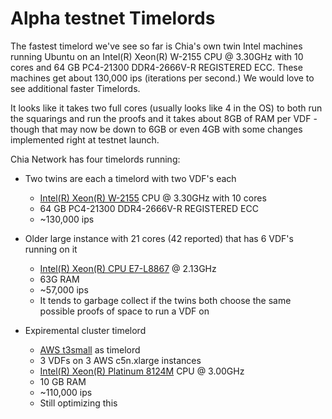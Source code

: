 # Alpha testnet Timelords

The fastest timelord we've see so far is Chia's own twin Intel machines running Ubuntu on an Intel(R) Xeon(R) W-2155 CPU @ 3.30GHz with 10 cores and  64 GB PC4-21300 DDR4-2666V-R REGISTERED ECC. These machines get about 130,000 ips (iterations per second.) We would love to see additional faster Timelords.

It looks like it takes two full cores (usually looks like 4 in the OS) to both run the squarings and run the proofs and it takes about 8GB of RAM per VDF - though that may now be down to 6GB or even 4GB with some changes implemented right at testnet launch.

Chia Network has four timelords running:

*   Two twins are each a timelord with two VDF's each
    *   [Intel(R) Xeon(R) W-2155](https://ark.intel.com/content/www/us/en/ark/products/125042/intel-xeon-w-2155-processor-13-75m-cache-3-30-ghz.html) CPU @ 3.30GHz with 10 cores
    *   64 GB PC4-21300 DDR4-2666V-R REGISTERED ECC
    *   ~130,000 ips
*   Older large instance with 21 cores (42 reported) that has 6 VDF's running on it
    *   [Intel(R) Xeon(R) CPU E7-L8867](https://ark.intel.com/content/www/us/en/ark/products/53577/intel-xeon-processor-e7-8867l-30m-cache-2-13-ghz-6-40-gt-s-intel-qpi.html)  @ 2.13GHz
    *   63G RAM
    *   ~57,000 ips
    *   It tends to garbage collect if the twins both choose the same possible proofs of space to run a VDF on

*   Expiremental cluster timelord
    *   [AWS t3small](https://aws.amazon.com/ec2/instance-types/t3/) as timelord
    *   3 VDFs on 3 AWS c5n.xlarge instances
    *   [Intel(R) Xeon(R) Platinum 8124M](https://en.wikichip.org/wiki/intel/xeon_platinum/8124m) CPU @ 3.00GHz
    *   10 GB RAM
    *   ~110,000 ips
    *   Still optimizing this